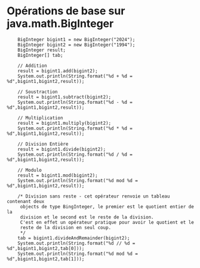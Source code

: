 # Opérations de base sur java.math.BigInteger

        BigInteger bigint1 = new BigInteger("2024");
        BigInteger bigint2 = new BigInteger("1994");
        BigInteger result;
        BigInteger[] tab;
        
        // Addition
        result = bigint1.add(bigint2);
        System.out.println(String.format("%d + %d = %d",bigint1,bigint2,result));
        
        // Soustraction
        result = bigint1.subtract(bigint2);
        System.out.println(String.format("%d - %d = %d",bigint1,bigint2,result));
        
        // Multiplication
        result = bigint1.multiply(bigint2);
        System.out.println(String.format("%d * %d = %d",bigint1,bigint2,result));
        
        // Division Entière
        result = bigint1.divide(bigint2);
        System.out.println(String.format("%d / %d = %d",bigint1,bigint2,result));
        
        // Modulo
        result = bigint1.mod(bigint2);
        System.out.println(String.format("%d mod %d = %d",bigint1,bigint2,result));
        
        /* Division sans reste - cet opérateur renvoie un tableau contenant deux 
         objects de type BingInteger, le premier est le quotient entier de la 
         division et le second est le reste de la division.
         C'est en effet un opérateur pratique pour avoir le quotient et le 
         reste de la division en seul coup.
         */
        tab = bigint1.divideAndRemainder(bigint2);
        System.out.println(String.format("%d // %d = %d",bigint1,bigint2,tab[0]));
        System.out.println(String.format("%d mod %d = %d",bigint1,bigint2,tab[1]));
